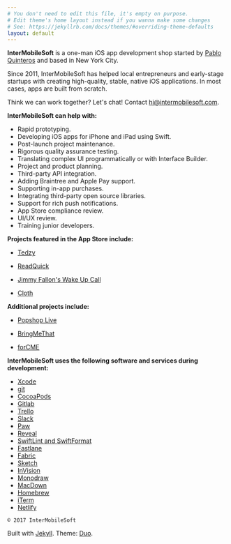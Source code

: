 ```yaml
---
# You don't need to edit this file, it's empty on purpose.
# Edit theme's home layout instead if you wanna make some changes
# See: https://jekyllrb.com/docs/themes/#overriding-theme-defaults
layout: default
---
```


**InterMobileSoft** is a one-man iOS app development shop started by [Pablo Quinteros](https://www.linkedin.com/in/pabloq/) and based in New York City.

Since 2011, InterMobileSoft has helped local entrepreneurs and early-stage startups with creating high-quality, stable, native iOS applications. In most cases, apps are built from scratch.

Think we can work together? Let's chat!
Contact [hi@intermobilesoft.com](mailto:hi@intermobilesoft.com).

**InterMobileSoft can help with:**

* Rapid prototyping.
* Developing iOS apps for iPhone and iPad using Swift.
* Post-launch project maintenance.
* Rigorous quality assurance testing.
* Translating complex UI programmatically or with Interface Builder.
* Project and product planning.
* Third-party API integration.
* Adding Braintree and Apple Pay support.
* Supporting in-app purchases.
* Integrating third-party open source libraries.
* Support for rich push notifications.
* App Store compliance review.
* UI/UX review.
* Training junior developers.

**Projects featured in the App Store include:**

* [Tedzy](https://www.producthunt.com/posts/tedzy)

* [ReadQuick](http://readquickapp.com/)

* [Jimmy Fallon's Wake Up Call](https://www.youtube.com/watch?v=XMX9gGzXSX0)

* [Cloth](https://thenextweb.com/apps/2011/12/16/new-app-cloth-saves-and-organizes-your-outfits-for-easy-recall/)

**Additional projects include:**

* [Popshop Live](http://www.popshop.live/)

* [BringMeThat](https://itunes.apple.com/us/app/bring-me-that-food-delivery-from-restaurants-pizza/id590543006?mt=8)

* [forCME](https://cme.formd.com/)

**InterMobileSoft uses the following software and services during development:**

* [Xcode](https://developer.apple.com/xcode/)
* [git](https://git-scm.com/)
* [CocoaPods](https://cocoapods.org/)
* [Gitlab](https://about.gitlab.com/)
* [Trello](https://trello.com/)
* [Slack](https://slack.com/)
* [Paw](https://paw.cloud/)
* [Reveal](https://revealapp.com/)
* [SwiftLint and SwiftFormat](https://github.com/realm/SwiftLint)
* [Fastlane](https://fastlane.tools/)
* [Fabric](https://get.fabric.io/)
* [Sketch](https://www.sketchapp.com/)
* [InVision](https://www.invisionapp.com/)
* [Monodraw](https://monodraw.helftone.com/)
* [MacDown](https://macdown.uranusjr.com/)
* [Homebrew](https://brew.sh/)
* [iTerm](https://iterm2.com/)
* [Netlify](https://www.netlify.com/)


`© 2017 InterMobileSoft`

Built with [Jekyll](https://jekyllrb.com/). Theme: [Duo](https://github.com/chibicode/duo).
